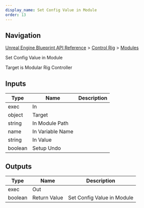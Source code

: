 ```yaml
---
display_name: Set Config Value in Module
order: 13
---
```

## Navigation

[Unreal Engine Blueprint API Reference](https://dev.epicgames.com/documentation/en-us/unreal-engine/BlueprintAPI) > [Control Rig](https://dev.epicgames.com/documentation/en-us/unreal-engine/BlueprintAPI/ControlRig) > [Modules](https://dev.epicgames.com/documentation/en-us/unreal-engine/BlueprintAPI/ControlRig/Modules)

Set Config Value in Module

Target is Modular Rig Controller

## Inputs

| Type | Name | Description |
| --- | --- | --- |
| exec | In |  |
| object | Target |  |
| string | In Module Path |  |
| name | In Variable Name |  |
| string | In Value |  |
| boolean | Setup Undo |  |

## Outputs

| Type | Name | Description |
| --- | --- | --- |
| exec | Out |  |
| boolean | Return Value | Set Config Value in Module |
